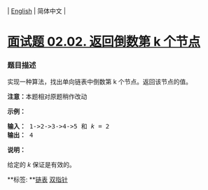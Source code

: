 | [English](README_EN.md) | 简体中文 |

# [面试题 02.02. 返回倒数第 k 个节点](https://leetcode-cn.com/problems/kth-node-from-end-of-list-lcci)
 ### 题目描述
<p>实现一种算法，找出单向链表中倒数第 k 个节点。返回该节点的值。</p>

<p><strong>注意：</strong>本题相对原题稍作改动</p>

<p><strong>示例：</strong></p>

<pre><strong>输入：</strong> 1-&gt;2-&gt;3-&gt;4-&gt;5 和 <em>k</em> = 2
<strong>输出： </strong>4</pre>

<p><strong>说明：</strong></p>

<p>给定的 <em>k</em>&nbsp;保证是有效的。</p>

**标签:	**[链表](https://leetcode-cn.com/tag/linked-list) [双指针](https://leetcode-cn.com/tag/two-pointers) 